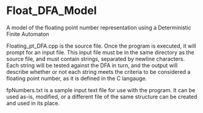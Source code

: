 # Float_DFA_Model
A model of the floating point number representation using a Deterministic Finite Automaton

Floating_pt_DFA.cpp is the source file. Once the program is executed, it will prompt for an input file. This input file must be in the same directory as the source file, and must contain strings, separated by newline characters. Each string will be tested against the DFA in turn, and the output will describe whether or not each string meets the criteria to be considered a floating point number, as it is defined in the C langauge.

fpNumbers.txt is a sample input text file for use with the program. It can be used as-is, modified, or a different file of the same structure can be created and used in its place.
